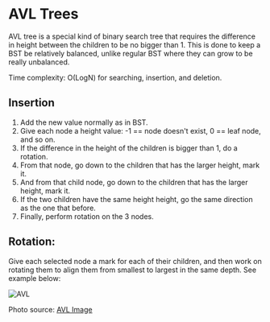 # AVL Trees
AVL tree is a special kind of binary search tree that requires the difference in
height between the children to be no bigger than 1.
This is done to keep a BST be relatively balanced, unlike regular BST where they
can grow to be really unbalanced.

Time complexity: O(LogN) for searching, insertion, and deletion.

## Insertion

1. Add the new value normally as in BST.
2. Give each node a height value: -1 == node doesn't exist, 0 == leaf node, and so on.
3. If the difference in the height of the children is bigger than 1, do a rotation.
4. From that node, go down to the children that has the larger height, mark it.
5. And from that child node, go down to the children that has the larger height, mark it.
6. If the two children have the same height height, go the same direction as the one that before.
7. Finally, perform rotation on the 3 nodes.

## Rotation:

Give each selected node a mark for each of their children, and then work on rotating
them to align them from smallest to largest in the same depth. See example below:

![AVL](https://cloud.githubusercontent.com/assets/12219300/19878840/8010aa24-9faa-11e6-9de5-70b328dfd32d.png)

Photo source: [AVL Image](https://upload.wikimedia.org/wikipedia/commons/thumb/f/f5/AVL_Tree_Rebalancing.svg/350px-AVL_Tree_Rebalancing.svg.png)
